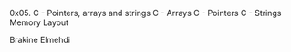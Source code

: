 0x05. C - Pointers, arrays and strings
C - Arrays
C - Pointers
C - Strings
Memory Layout




Brakine Elmehdi
